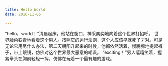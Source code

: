 ```yaml
---
title: Hello World
date: 2016-11-05

---
```


“hello，world！”清晨起床，他站在窗口，神采奕奕地向着这个世界打招呼。
世界脸色铁青地看着这个男人。按照它的运行法则，这个人应该早就死了才对。可是无论它用尽什么办法，第二天朝阳升起来的时候，他都依然活着，慢腾腾地提起裤子，带上眼镜，仿佛对这个世界最大恶意的嘲讽。
“exciting！”男人嘻嘻笑着，握紧拳头在胸前轻轻一挥，仿佛在玩着一个最有趣的游戏。